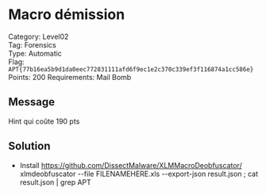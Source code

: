 # Macro démission

Category: Level02  
Tag: Forensics  
Type: Automatic  
Flag: `APT{77b16ea5b9d1da0eec772831111afd6f9ec1e2c370c339ef3f116874a1cc586e}`  
Points: 200
Requirements: Mail Bomb

## Message

Hint qui coûte 190 pts

## Solution
- Install https://github.com/DissectMalware/XLMMacroDeobfuscator/
 xlmdeobfuscator --file FILENAMEHERE.xls  --export-json result.json ; cat result.json | grep APT

